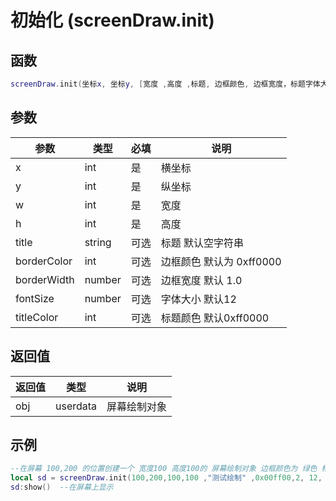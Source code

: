 # 初始化 (screenDraw.init)

## 函数

```lua
screenDraw.init(坐标x, 坐标y, [宽度 ,高度 ,标题, 边框颜色, 边框宽度，标题字体大小, 标题颜色])
```

## 参数

| 参数          | 类型     | 必填 | 说明                |
| ----------- | ------ | -- | ----------------- |
| x           | int    | 是  | 横坐标               |
| y           | int    | 是  | 纵坐标               |
| w           | int    | 是  | 宽度                |
| h           | int    | 是  | 高度                |
| title       | string | 可选 | 标题 默认空字符串         |
| borderColor | int    | 可选 | 边框颜色 默认为 0xff0000 |
| borderWidth | number | 可选 | 边框宽度 默认 1.0       |
| fontSize    | number | 可选 | 字体大小 默认12         |
| titleColor  | int    | 可选 | 标题颜色 默认0xff0000   |

## 返回值

| 返回值 | 类型       | 说明     |
| --- | -------- | ------ |
| obj | userdata | 屏幕绘制对象 |

## 示例

```lua
--在屏幕 100,200 的位置创建一个 宽度100 高度100的 屏幕绘制对象 边框颜色为 绿色 标题颜色为 蓝色
local sd = screenDraw.init(100,200,100,100 ,"测试绘制" ,0x00ff00,2, 12, 0x0000ff)
sd:show()  --在屏幕上显示



```
